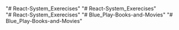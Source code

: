 "# React-System_Exerecises" 
"# React-System_Exerecises"  
"# React-System_Exerecises" 
"# Blue_Play-Books-and-Movies" 
"# Blue_Play-Books-and-Movies" 
